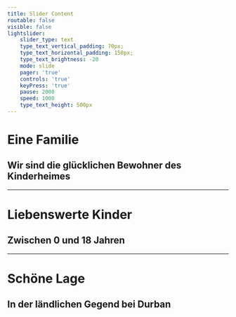 ```yaml
---
title: Slider Content
routable: false
visible: false
lightslider:
    slider_type: text
    type_text_vertical_padding: 70px;
    type_text_horizontal_padding: 150px;
    type_text_brightness: -20
    mode: slide
    pager: 'true'
    controls: 'true'
    keyPress: 'true'
    pause: 2000
    speed: 1000
    type_text_height: 500px
---
```


# Eine Familie
## Wir sind die glücklichen Bewohner des Kinderheimes
___
# Liebenswerte Kinder
## Zwischen 0 und 18 Jahren
___
# Schöne Lage
## In der ländlichen Gegend bei Durban
